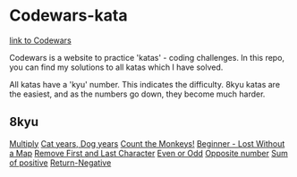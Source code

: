 # Codewars-kata
[link to Codewars](https://www.codewars.com/)

Codewars is a website to practice 'katas' - coding challenges.
In this repo, you can find my solutions to all katas which I have solved.

All katas have a 'kyu' number. This indicates the difficulty.
8kyu katas are the easiest, and as the numbers go down, they become much harder.

## 8kyu
[Multiply](https://www.codewars.com/kata/50654ddff44f800200000004)
[Cat years, Dog years](https://www.codewars.com/kata/5a6663e9fd56cb5ab800008b)
[Count the Monkeys!](https://www.codewars.com/kata/56f69d9f9400f508fb000ba7)
[Beginner - Lost Without a Map](https://www.codewars.com/kata/57f781872e3d8ca2a000007e)
[Remove First and Last Character](https://www.codewars.com/kata/56bc28ad5bdaeb48760009b0)
[Even or Odd](https://www.codewars.com/kata/53da3dbb4a5168369a0000fe)
[Opposite number](https://www.codewars.com/kata/56dec885c54a926dcd001095)
[Sum of positive](https://www.codewars.com/kata/5715eaedb436cf5606000381)
[Return-Negative](https://www.codewars.com/kata/55685cd7ad70877c23000102)
[]()
[]()
[]()
[]()